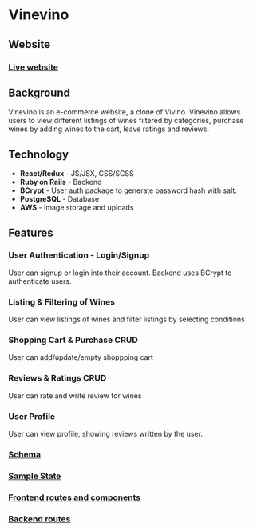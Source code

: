 # Vinevino

## Website
### [Live website](https://vinevino.onrender.com)

## Background
Vinevino is an e-commerce website, a clone of Vivino. Vinevino allows users to view different listings of wines filtered by categories, purchase wines by adding wines to the cart, leave ratings and reviews.

## Technology
- **React/Redux** - JS/JSX, CSS/SCSS
- **Ruby on Rails** - Backend
- **BCrypt** - User auth package to generate password hash with salt.
- **PostgreSQL** - Database
- **AWS** - Image storage and uploads

<!-- <img src="https://vinevino-seeds.s3.us-west-1.amazonaws.com/vinevino.gif" alt="text" width="800"/> -->

## Features
### User Authentication - Login/Signup
User can signup or login into their account. Backend uses BCrypt to authenticate users.

### Listing & Filtering of Wines
User can view listings of wines and filter listings by selecting conditions

### Shopping Cart & Purchase CRUD
User can add/update/empty shoppping cart

### Reviews & Ratings CRUD
User can rate and write review for wines

### User Profile
User can view profile, showing reviews written by the user.


### [Schema](https://github.com/totorasora/FullstackProject-Vinevino/wiki/schema)
### [Sample State](https://github.com/totorasora/FullstackProject-Vinevino/wiki/sample-state)
### [Frontend routes and components](https://github.com/totorasora/FullstackProject-Vinevino/wiki/frontend-routes)
### [Backend routes](https://github.com/totorasora/FullstackProject-Vinevino/wiki/backend-routes)
